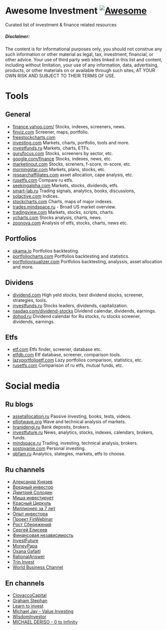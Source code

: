 # Awesome Investment [![Awesome](https://cdn.rawgit.com/sindresorhus/awesome/d7305f38d29fed78fa85652e3a63e154dd8e8829/media/badge.svg)](https://github.com/sindresorhus/awesome)

Curated list of investment &amp; finance related resources

##### Disclaimer: 
The content is for informational purposes only, you should not construe any such information or other material as legal, tax, investment, financial, or other advice.  Your use of third party web sites linked in this list and content, including without limitation, your use of any information, data, advertising, products, or other materials on or available through such sites, AT YOUR OWN RISK AND SUBJECT TO THEIR TERMS OF USE.

# Tools
## General
* [finance.yahoo.com/](https://finance.yahoo.com/) Stocks, indexes, screeners, news.
* [finviz.com](https://finviz.com) Screener, maps, portfolio.
* [freestockcharts.com](https://www.freestockcharts.com/)
* [investing.com](https://in.investing.com/) Markets, charts, portfolio, tools and more.
* [investfunds.ru](https://investfunds.ru/) Markets, charts, ETFs. 
* [gurufocus.com](https://www.gurufocus.com) Stocks, screeners by sector, etc.
* [google.com/finance](https://www.google.com/finance) Stocks, indexes, news, etc.
* [marketinout.com](https://www.marketinout.com/) Stocks, screners, f-score, m-score, etc.
* [morningstar.com](https://www.morningstar.com/) Markets, plans, stocks, etc.
* [researchaffiliates.com](https://interactive.researchaffiliates.com/asset-allocation) asset allocation, cape analysis, etc.
* [rusetfs.com](https://rusetfs.com/) Compare ru etfs.
* [seekingalpha.com](https://seekingalpha.com) Markets, stocks, dividends, etfs.
* [smart-lab.ru](https://smart-lab.ru/) Trading signals, analytics, books, discussions, 
* [solactive.com](https://www.solactive.com/indices/) Indices.
* [stockcharts.com](https://stockcharts.com/) Charts, maps of major indexes.
* [trades.mindspace.ru](https://trades.mindspace.ru/) - Broad US market overview.
* [tradingview.com](https://ru.tradingview.com/) Markets, stocks, scripts, charts.
* [ycharts.com](https://ycharts.com/) Stocks analysis, charts, news.
* [zoonova.com](https://www.zoonova.com/) Analysis of etfs, stocks, charts, news etc.

## Portfolios
* [okama.io](https://okama.io/#/lazy-portfolios) Portfolios backtesting.
* [portfoliocharts.com](https://portfoliocharts.com/) Portfolios backtesting and statistics.
* [portfoliovisualizer.com](https://www.portfoliovisualizer.com/) Portfolios backtesting, analyssis, asset allocation and more.

## Dividens
* [dividend.com](https://www.dividend.com/) High yeld stocks, best dividend stocks, screener, strategies, tools.
* [investfunds.ru](https://investfunds.ru/stocks-leaders/) Stocks leaders, dividends, capitalization.
* [nasdaq.com/dividend-stocks](https://www.nasdaq.com/dividend-stocks/) Dividend calendar, dividends, earnings.
* [dohod.ru](https://www.dohod.ru/ik/analytics/dividend/) Dividend calendar for Ru stocks, ru stocks screener, dividends, earnings.

## Etfs
* [etf.com](https://www.etf.com/) Etfs finder, screener, database etc.
* [etfdb.com](https://etfdb.com/) Etf database, screener, comparison tools.
* [lazyportfolioetf.com](https://www.lazyportfolioetf.com/) Lazy portfolios comparison, statistics, etc.
* [rusetfs.com](https://rusetfs.com/) Comparison of ru etfs, mutual funds, etc.

# Social media
## Ru blogs
* [assetallocation.ru](https://assetallocation.ru/) Passive investing, books, tests, videos.
* [elliotwave.org](https://elliotwave.org/) Wave and technical analysis of markets.
* [hranidengi.ru](https://hranidengi.ru) Bank deposits, brokers.
* [investfuture.ru](https://investfuture.ru/) News, analytics, stocks, indexes, calendars, brokers, funds.
* [mindspace.ru](https://mindspace.ru/) Trading, investing, technical analysis, brokers.
* [sostoyanie.com](https://sostoyanie.com/) Personal investing. 
* [qbfam.ru](https://www.qbfam.ru/analytics/reviews/aktsii-rosta-vs-ctoimostnye-aktsii/) Analytics, stategies, markets, etfs to choose.

## Ru channels
* [Александр Князев](https://www.youtube.com/channel/UC-cAmiU9BnwkmbhuNoB3UHQ)
* [Вредный инвестор](https://www.youtube.com/channel/UCbhXz_OPX3B0eTimt24PGVQ)
* [Дмитрий Солодин](https://www.youtube.com/channel/UCDiQvcLWE_afxVzGzdCxxYA)
* [Миша инвестирует](https://www.youtube.com/channel/UCTM-tGx3sNZBYbOyXjAd0sQ)
* [Красный Циркуль](https://www.youtube.com/channel/UCxbe14qPgfkawAHZSi_8RZg)
* [Миллионер за 7 лет](https://www.youtube.com/channel/UCCyoZZKxFzzuX-8DAEOIV5Q)
* [Опыт инвестора](https://www.youtube.com/channel/UC7RMUZkM3FPGFgQXqN8gB9A)
* [Проект FinWebinar](https://www.youtube.com/channel/UCpFFEzNskcqWf1E3D-WkdUg)
* [Рост Сбережений](https://www.youtube.com/channel/UCOFW-XKXttGopIFx2N-jSvg)
* [Сергей Елисеев](https://www.youtube.com/channel/UCSdSBG3MRqhiZv4S1wO39SQ)
* [Финансовая независимость](https://www.youtube.com/channel/UCnyA5zdwYr8B_mVxSOkKuOg)
* [InvestFuture](https://www.youtube.com/channel/UC-WK8QlQJpAROCrO7dRvqcw)
* [MoneyPapa](https://www.youtube.com/channel/UC8aAReoktSVKgTt7jUAM5QA)
* [Oxana Gafaiti](https://www.youtube.com/user/mindspaceru)
* [RationalAnswer](https://www.youtube.com/channel/UCI_10IRftFes3lxlTVEjTzg)
* [Trin Invest](https://www.youtube.com/channel/UC7Uxxthe_yNgcGa7Ted8kMQ)
* [World Business Channel](https://www.youtube.com/channel/UCcqgJ3jF6UG8ea26kF2-5sg)

## En channels
* [CiovaccoCapital](https://www.youtube.com/user/CiovaccoCapital)
* [Graham Stephan](https://www.youtube.com/channel/UCV6KDgJskWaEckne5aPA0aQ)
* [Learn to invest](https://www.youtube.com/channel/UCSglJMvX-zSgv3PEJIE_inw)
* [Michael Jay - Value Investing](https://www.youtube.com/channel/UC7dBqDNlwMfHupqgJvPFZPg)
* [WisdomInvestor](https://www.youtube.com/user/wisdominvestor)
* [MICHAEL DERISO - 0 to Infinity](https://www.youtube.com/channel/UCecHI3qhgbMMnDQQb0_tuPg)


